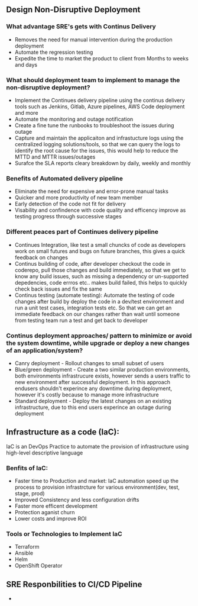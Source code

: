 ## Design Non-Disruptive Deployment
### What advantage SRE's gets with Continus Delivery
- Removes the need for manual intervention during the production deployment
- Automate the regression testing
- Expedite the time to market the product to client from Months to weeks and days
### What should deployment team to implement to manage the non-disruptive deployment?
- Implement the Continues delivery pipeline using the continus delivery tools such as Jenkins, Gitlab, Azure pipelines, AWS Code deployment and more
- Automate the monitoring and outage notification
- Create a fine tune the runbooks to troubleshoot the issues during outage
- Capture and maintain the applicaiton and infrastucture logs using the centralized logging solutions/tools, so that we can query the logs to identify the root cause for the issues, this would help to reduce the MTTD and MTTR issues/outages
- Surafce the SLA reports cleary breakdown by daily, weekly and monthly
### Benefits of Automated delivery pipeline
- Eliminate the need for expensive and error-prone manual tasks
- Quicker and more productivity of new team member
- Early detection of the code not fit for delivery
- Visability and confindence with code quality and efficency improve as testing progress through successive stages
### Different peaces part of Continues delivery pipeline
- Continues Integration, like test a small chuncks of code as developers work on small futures and bugs on future branches, this gives a quick feedback on changes 
- Continus building of code, after developer checkout the code in coderepo, pull those changes and build immediately, so that we get to know any build issues, such as missing a dependency or un-supported depedencies, code errros etc.. makes build failed, this helps to quickly check back issues and fix the same
- Continus testing (automate testing): Automate the testing of code changes after build by deploy the code in a dev/test environment and run a unit test cases, integration tests etc. So that we can get an immediate feedback on our changes rather than wait until someone from testing team run a test and get back to developer
### Continus deployment approaches/ pattern to minimize or avoid the system downtime, while upgrade or deploy a new changes of an application/system?
- Canry deployment - Rollout changes to small subset of users 
- Blue/green deployment - Create a two similar production environments, both environments infrastrucure exists, however sends a users traffic to new environment after successful deployment. In this approach endusers shouldn't experince any downtime during deployment, however it's costly because to manage more infrastructure 
- Standard deployment - Deploy the latest changes on an existing infrastructure, due to this end users experince an outage during deployment

## Infrastructure as a code (IaC): 
IaC is an DevOps Practice to automate the provision of infrastructure using high-level descriptive language
### Benfits of IaC:
- Faster time to Production and market: IaC automation speed up the process to provision infrastrcture for various environment(dev, test, stage, prod)
- Improved Consistency and less configuration drifts
- Faster more efficent development 
- Protection aganist churn
- Lower costs and improve ROI
### Tools or Technologies to Implement IaC
- Terraform 
- Ansible
- Helm
- OpenShift Operator

## SRE Responbilities to CI/CD Pipeline
- 
